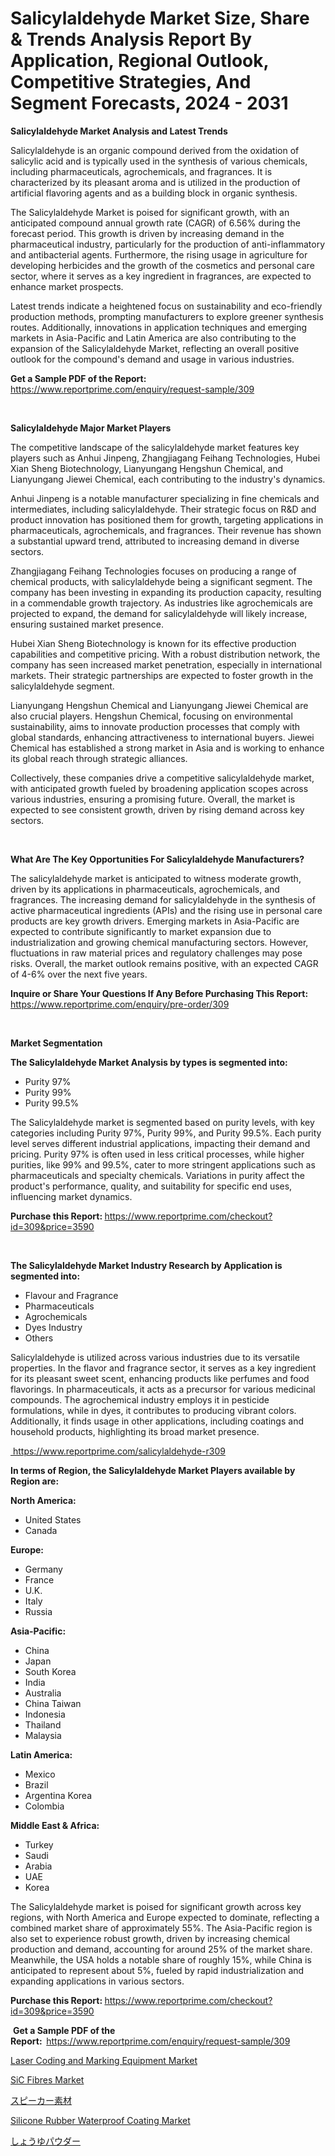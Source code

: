<p><h1>Salicylaldehyde Market Size, Share & Trends Analysis Report By Application, Regional Outlook, Competitive Strategies, And Segment Forecasts, 2024 - 2031</h1></p><p><strong>Salicylaldehyde Market Analysis and Latest Trends</strong></p>
<p><p>Salicylaldehyde is an organic compound derived from the oxidation of salicylic acid and is typically used in the synthesis of various chemicals, including pharmaceuticals, agrochemicals, and fragrances. It is characterized by its pleasant aroma and is utilized in the production of artificial flavoring agents and as a building block in organic synthesis.</p><p>The Salicylaldehyde Market is poised for significant growth, with an anticipated compound annual growth rate (CAGR) of 6.56% during the forecast period. This growth is driven by increasing demand in the pharmaceutical industry, particularly for the production of anti-inflammatory and antibacterial agents. Furthermore, the rising usage in agriculture for developing herbicides and the growth of the cosmetics and personal care sector, where it serves as a key ingredient in fragrances, are expected to enhance market prospects.</p><p>Latest trends indicate a heightened focus on sustainability and eco-friendly production methods, prompting manufacturers to explore greener synthesis routes. Additionally, innovations in application techniques and emerging markets in Asia-Pacific and Latin America are also contributing to the expansion of the Salicylaldehyde Market, reflecting an overall positive outlook for the compound's demand and usage in various industries.</p></p>
<p><strong>Get a Sample PDF of the Report:&nbsp;</strong> <a href="https://www.reportprime.com/enquiry/request-sample/309">https://www.reportprime.com/enquiry/request-sample/309</a></p>
<p>&nbsp;</p>
<p><strong>Salicylaldehyde Major Market Players</strong></p>
<p><p>The competitive landscape of the salicylaldehyde market features key players such as Anhui Jinpeng, Zhangjiagang Feihang Technologies, Hubei Xian Sheng Biotechnology, Lianyungang Hengshun Chemical, and Lianyungang Jiewei Chemical, each contributing to the industry's dynamics.</p><p>Anhui Jinpeng is a notable manufacturer specializing in fine chemicals and intermediates, including salicylaldehyde. Their strategic focus on R&D and product innovation has positioned them for growth, targeting applications in pharmaceuticals, agrochemicals, and fragrances. Their revenue has shown a substantial upward trend, attributed to increasing demand in diverse sectors.</p><p>Zhangjiagang Feihang Technologies focuses on producing a range of chemical products, with salicylaldehyde being a significant segment. The company has been investing in expanding its production capacity, resulting in a commendable growth trajectory. As industries like agrochemicals are projected to expand, the demand for salicylaldehyde will likely increase, ensuring sustained market presence.</p><p>Hubei Xian Sheng Biotechnology is known for its effective production capabilities and competitive pricing. With a robust distribution network, the company has seen increased market penetration, especially in international markets. Their strategic partnerships are expected to foster growth in the salicylaldehyde segment.</p><p>Lianyungang Hengshun Chemical and Lianyungang Jiewei Chemical are also crucial players. Hengshun Chemical, focusing on environmental sustainability, aims to innovate production processes that comply with global standards, enhancing attractiveness to international buyers. Jiewei Chemical has established a strong market in Asia and is working to enhance its global reach through strategic alliances.</p><p>Collectively, these companies drive a competitive salicylaldehyde market, with anticipated growth fueled by broadening application scopes across various industries, ensuring a promising future. Overall, the market is expected to see consistent growth, driven by rising demand across key sectors.</p></p>
<p>&nbsp;</p>
<p><strong>What Are The Key Opportunities For Salicylaldehyde Manufacturers?</strong></p>
<p><p>The salicylaldehyde market is anticipated to witness moderate growth, driven by its applications in pharmaceuticals, agrochemicals, and fragrances. The increasing demand for salicylaldehyde in the synthesis of active pharmaceutical ingredients (APIs) and the rising use in personal care products are key growth drivers. Emerging markets in Asia-Pacific are expected to contribute significantly to market expansion due to industrialization and growing chemical manufacturing sectors. However, fluctuations in raw material prices and regulatory challenges may pose risks. Overall, the market outlook remains positive, with an expected CAGR of 4-6% over the next five years.</p></p>
<p><strong>Inquire or Share Your Questions If Any Before Purchasing This Report:</strong> <a href="https://www.reportprime.com/enquiry/pre-order/309">https://www.reportprime.com/enquiry/pre-order/309</a></p>
<p>&nbsp;</p>
<p><strong>Market Segmentation</strong></p>
<p><strong>The Salicylaldehyde Market Analysis by types is segmented into:</strong></p>
<p><ul><li>Purity 97%</li><li>Purity 99%</li><li>Purity 99.5%</li></ul></p>
<p><p>The Salicylaldehyde market is segmented based on purity levels, with key categories including Purity 97%, Purity 99%, and Purity 99.5%. Each purity level serves different industrial applications, impacting their demand and pricing. Purity 97% is often used in less critical processes, while higher purities, like 99% and 99.5%, cater to more stringent applications such as pharmaceuticals and specialty chemicals. Variations in purity affect the product's performance, quality, and suitability for specific end uses, influencing market dynamics.</p></p>
<p><strong>Purchase this Report:&nbsp;</strong><a href="https://www.reportprime.com/checkout?id=309&price=3590">https://www.reportprime.com/checkout?id=309&price=3590</a></p>
<p>&nbsp;</p>
<p><strong>The Salicylaldehyde Market Industry Research by Application is segmented into:</strong></p>
<p><ul><li>Flavour and Fragrance</li><li>Pharmaceuticals</li><li>Agrochemicals</li><li>Dyes Industry</li><li>Others</li></ul></p>
<p><p>Salicylaldehyde is utilized across various industries due to its versatile properties. In the flavor and fragrance sector, it serves as a key ingredient for its pleasant sweet scent, enhancing products like perfumes and food flavorings. In pharmaceuticals, it acts as a precursor for various medicinal compounds. The agrochemical industry employs it in pesticide formulations, while in dyes, it contributes to producing vibrant colors. Additionally, it finds usage in other applications, including coatings and household products, highlighting its broad market presence.</p></p>
<p><a href="https://www.reportprime.com/salicylaldehyde-r309">&nbsp;https://www.reportprime.com/salicylaldehyde-r309</a></p>
<p><strong>In terms of Region, the Salicylaldehyde Market Players available by Region are:</strong></p>
<p>
    <p> <strong> North America: </strong>
        <ul>
            <li>United States</li>
            <li>Canada</li>
        </ul>
        </p> 
    <p> <strong> Europe: </strong>
        <ul>
            <li>Germany</li>
            <li>France</li>
            <li>U.K.</li>
            <li>Italy</li>
            <li>Russia</li>
        </ul>
        </p> 
    <p> <strong> Asia-Pacific: </strong>
        <ul>
            <li>China</li>
            <li>Japan</li>
            <li>South Korea</li>
            <li>India</li>
            <li>Australia</li>
            <li>China Taiwan</li>
            <li>Indonesia</li>
            <li>Thailand</li>
            <li>Malaysia</li>
        </ul>
        </p> 
    <p> <strong> Latin America: </strong>
        <ul>
            <li>Mexico</li>
            <li>Brazil</li>
            <li>Argentina Korea</li>
            <li>Colombia</li>
        </ul>
        </p> 
    <p> <strong> Middle East & Africa: </strong>
        <ul>
            <li>Turkey</li>
            <li>Saudi</li>
            <li>Arabia</li>
            <li>UAE</li>
            <li>Korea</li>
        </ul>
    </p>
    </p>
<p><p>The Salicylaldehyde market is poised for significant growth across key regions, with North America and Europe expected to dominate, reflecting a combined market share of approximately 55%. The Asia-Pacific region is also set to experience robust growth, driven by increasing chemical production and demand, accounting for around 25% of the market share. Meanwhile, the USA holds a notable share of roughly 15%, while China is anticipated to represent about 5%, fueled by rapid industrialization and expanding applications in various sectors.</p></p>
<p><strong>Purchase this Report: </strong><a href="https://www.reportprime.com/checkout?id=309&price=3590">https://www.reportprime.com/checkout?id=309&price=3590</a></p>
<p>&nbsp;<strong>Get a Sample PDF of the Report:&nbsp;&nbsp;</strong><a href="https://www.reportprime.com/enquiry/request-sample/309">https://www.reportprime.com/enquiry/request-sample/309</a></p>
<p><strong></strong></p>
<p><p><a href="https://issuu.com/reportprime-2/docs/laser-coding-and-marking-equipment-_11af00e94e2a04">Laser Coding and Marking Equipment Market</a></p><p><a href="https://www.linkedin.com/pulse/global-sic-fibres-market-trends-insights-growth-opportunities-nxnic?trackingId=4MD%2Bb4G8RzSg7nPIW7%2F45w%3D%3D">SiC Fibres Market</a></p><p><a href="https://medium.com/@skylarreilly36/%E3%82%B0%E3%83%AD%E3%83%BC%E3%83%90%E3%83%AB%E3%82%B9%E3%83%94%E3%83%BC%E3%82%AB%E3%83%BC%E6%9D%90%E6%96%99%E5%B8%82%E5%A0%B4-%E3%83%88%E3%83%AC%E3%83%B3%E3%83%89%E5%88%86%E6%9E%90%E3%81%A8%E4%BB%8A%E5%BE%8C%E3%81%AE%E6%88%90%E9%95%B7%E5%B1%95%E6%9C%9B-2024%E5%B9%B4-2031%E5%B9%B4-2b9895c4dac8">スピーカー素材</a></p><p><a href="https://www.linkedin.com/pulse/silicone-rubber-waterproof-coating-market-outlook-complete-bqtkc?trackingId=MFdFK%2BEbSXG%2Fdbiws2Cnfw%3D%3D">Silicone Rubber Waterproof Coating Market</a></p><p><a href="https://medium.com/@skylarreilly36/%E9%86%A4%E6%B2%B9%E3%83%91%E3%82%A6%E3%83%80%E3%83%BC%E5%B8%82%E5%A0%B4%E3%81%AE%E3%82%B5%E3%82%A4%E3%82%BA%E3%81%A8%E3%82%B7%E3%82%A7%E3%82%A2%E5%88%86%E6%9E%90-%E6%88%90%E9%95%B7%E5%8B%95%E5%90%91%E3%81%A8%E4%BA%88%E6%B8%AC2024%E5%B9%B4%E3%81%8B%E3%82%892031%E5%B9%B4%E3%81%BE%E3%81%A7-5b129972b2bf">しょうゆパウダー</a></p></p>